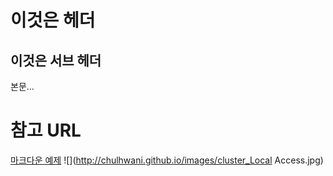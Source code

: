 이것은 헤더
===============

이것은 서브 헤더
---------------

본문...

# 참고 URL
[마크다운 예제](http://gjchoi.github.io/env/Kramdown(%EB%A7%88%ED%81%AC%EB%8B%A4%EC%9A%B4)-%EC%82%AC%EC%9A%A9%EB%B2%95/)
![](http://chulhwani.github.io/images/cluster_Local Access.jpg)
